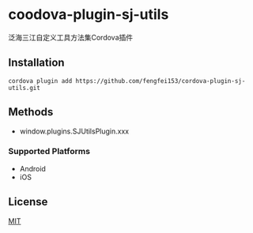 # coodova-plugin-sj-utils
泛海三江自定义工具方法集Cordova插件

## Installation

    cordova plugin add https://github.com/fengfei153/cordova-plugin-sj-utils.git

## Methods

- window.plugins.SJUtilsPlugin.xxx

### Supported Platforms

- Android
- iOS

## License

[MIT](/LICENSE)
